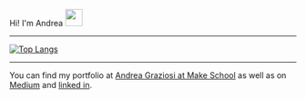 Hi! I'm Andrea <img src="https://raw.githubusercontent.com/MartinHeinz/MartinHeinz/master/wave.gif" width="30px">

***

[![Top Langs](https://github-readme-stats.vercel.app/api/top-langs/?username=AndreaGraziosi&layout=compact)](https://github.com/AndreaGraziosi/github-readme-stats)

***
You can find my portfolio at [Andrea Graziosi at Make School](https://www.makeschool.com/portfolio/andrea-graziosi) as well as on [Medium](https://medium.com/@andrea.graziosi) and [linked in](https://www.linkedin.com/in/andrea-g-graziosi/).
